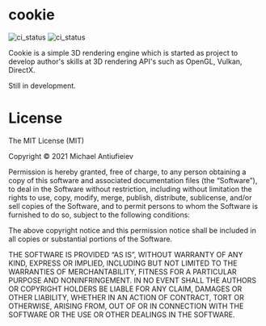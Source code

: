 # cookie
![ci_status](https://github.com/an22/cookie/actions/workflows/macOS.yml/badge.svg?branch=develop)
![ci_status](https://github.com/an22/cookie/actions/workflows/ubuntu.yml/badge.svg?branch=develop)

Cookie is a simple 3D rendering engine which is started as project to develop author's skills at 3D rendering API's such as OpenGL, Vulkan, DirectX.

Still in development.

# License

The MIT License (MIT)

Copyright © 2021 Michael Antiufieiev

Permission is hereby granted, free of charge, to any person obtaining a copy of this software and associated documentation files (the “Software”), to deal in the Software without restriction, including without limitation the rights to use, copy, modify, merge, publish, distribute, sublicense, and/or sell copies of the Software, and to permit persons to whom the Software is furnished to do so, subject to the following conditions:

The above copyright notice and this permission notice shall be included in all copies or substantial portions of the Software.

THE SOFTWARE IS PROVIDED “AS IS”, WITHOUT WARRANTY OF ANY KIND, EXPRESS OR IMPLIED, INCLUDING BUT NOT LIMITED TO THE WARRANTIES OF MERCHANTABILITY, FITNESS FOR A PARTICULAR PURPOSE AND NONINFRINGEMENT. IN NO EVENT SHALL THE AUTHORS OR COPYRIGHT HOLDERS BE LIABLE FOR ANY CLAIM, DAMAGES OR OTHER LIABILITY, WHETHER IN AN ACTION OF CONTRACT, TORT OR OTHERWISE, ARISING FROM, OUT OF OR IN CONNECTION WITH THE SOFTWARE OR THE USE OR OTHER DEALINGS IN THE SOFTWARE.
